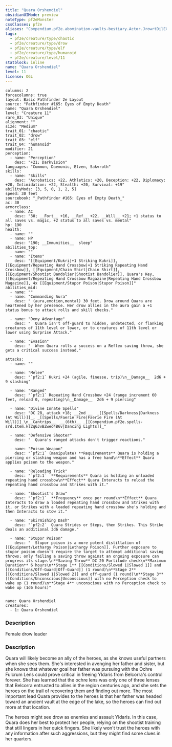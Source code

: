 ```yaml
---
title: "Quara Orshendiel"
obsidianUIMode: preview
noteType: pf2eMonster
cssClasses: pf2e
aliases: "Compendium.pf2e.abomination-vaults-bestiary.Actor.JrowrtDilEG8dN2s" 
tags:
  - pf2e/creature/type/chaotic
  - pf2e/creature/type/drow
  - pf2e/creature/type/elf
  - pf2e/creature/type/humanoid
  - pf2e/creature/level/11
statblock: inline
name: "Quara Orshendiel"
level: 11
license: OGL
---
```


```statblock
columns: 2
forcecolumns: true
layout: Basic Pathfinder 2e Layout
source: "Pathfinder #165: Eyes of Empty Death"
name: "Quara Orshendiel"
level: "Creature 11"
rare_03: "Unique"
alignment: ""
size: "Medium"
trait_01: "chaotic"
trait_02: "drow"
trait_03: "elf"
trait_04: "humanoid"
modifier: 21
perception:
  - name: "Perception"
    desc: "+21; Darkvision"
languages: "Common, Daemonic, Elven, Sakvroth"
skills:
  - name: "Skills"
    desc: "Acrobatics: +22, Athletics: +20, Deception: +22, Diplomacy: +20, Intimidation: +22, Stealth: +20, Survival: +19"
abilityMods: [3, 5, 0, 1, 2, 5]
speed: 30 feet
sourcebook: "_Pathfinder #165: Eyes of Empty Death_"
ac: 30
armorclass:
  - name: AC
    desc: "30; __Fort__ +16, __Ref__ +22, __Will__ +21; +1 status to all saves vs. magic, +2 status to all saves vs. mental"
hp: 190
health:
  - name: ""
  - name: HP
    desc: "190; __Immunities__  sleep"
abilities_top:
  - name: ""
  - name: "Items"
    desc: "[[Equipment/Kukri|+1 Striking Kukri]], [[Equipment/Repeating Hand Crossbow|+1 Striking Repeating Hand Crossbow]], [[Equipment/Chain Shirt|Chain Shirt]], [[Equipment/Shootist Bandolier|Shootist Bandolier]], Quara's Key, [[Equipment/Repeating Hand Crossbow Magazine|Repeating Hand Crossbow Magazine]], 4x [[Equipment/Stupor Poison|Stupor Poison]]"
abilities_mid:
  - name: ""
  - name: "Commanding Aura"
    desc: " (aura,emotion,mental) 30 feet. Drow around Quara are heartened by her presence. Her drow allies in the aura gain a +1 status bonus to attack rolls and skill checks."

  - name: "Deny Advantage"
    desc: "  Quara isn't off-guard to hidden, undetected, or flanking creatures of 11th level or lower, or to creatures of 11th level or lower using Surprise Attack."

  - name: "Evasion"
    desc: "  When Quara rolls a success on a Reflex saving throw, she gets a critical success instead."

attacks:
  - name: ""

  - name: "Melee"
    desc: "`pf2:1` Kukri +24 (agile, finesse, trip)\n__Damage__  2d6 + 9 slashing"

  - name: "Ranged"
    desc: "`pf2:1` Repeating Hand Crossbow +24 (range increment 60 feet, reload 0, repeating)\n__Damage__  2d6 + 9 piercing"

  - name: "Divine Innate Spells"
    desc: "DC 28, attack +18; __2nd __  _[[Spells/Darkness|Darkness (At Will)]]_, _[[Spells/Faerie Fire|Faerie Fire (At Will)]]_\n__Cantrips__  __(6th)__ _[[Compendium.pf2e.spells-srd.Item.kl2q6JvBZwed4B6v|Dancing Lights]]_"

  - name: "Defensive Shooter"
    desc: "  Quara's ranged attacks don't trigger reactions."

  - name: "Poison Weapon"
    desc: "`pf2:1` (manipulate) **Requirements** Quara is holding a piercing or slashing weapon and has a free hand\n**Effect** Quara applies poison to the weapon."

  - name: "Reloading Trick"
    desc: "`pf2:1`  **Requirements** Quara is holding an unloaded repeating hand crossbow\n**Effect** Quara Interacts to reload the repeating hand crossbow and Strikes with it."

  - name: "Shootist's Draw"
    desc: "`pf2:1`  **Frequency** once per round\n**Effect** Quara Interacts to draw a loaded repeating hand crossbow and Strikes with it, or Strikes with a loaded repeating hand crossbow she's holding and then Interacts to stow it."

  - name: "Skirmishing Dash"
    desc: "`pf2:2`  Quara Strides or Steps, then Strikes. This Strike deals an additional 3d6 damage."

  - name: "Stupor Poison"
    desc: "  Stupor poison is a more potent distillation of [[Equipment/Lethargy Poison|Lethargy Poison]]. Further exposure to stupor poison doesn't require the target to attempt additional saving throws; only failing a saving throw against an ongoing exposure can progress its stage.\n**Saving Throw** DC 20 Fortitude check\n**Maximum Duration** 6 hours\n**Stage 1** [[Conditions/Slowed 1|Slowed 1]] and [[Conditions/Off-Guard|Off-Guard]] (1 round)\n**Stage 2** [[Conditions/Slowed 1|Slowed 2]] and off-guard (1 round)\n**Stage 3** [[Conditions/Unconscious|Unconscious]] with no Perception check to wake up (1 round)\n**Stage 4** unconscious with no Perception check to wake up (1d6 hours)"
 
```

```encounter-table
name: Quara Orshendiel
creatures:
  - 1: Quara Orshendiel
```
### Description
Female drow leader

### Description
Quara will likely become an ally of the heroes, as she knows useful partners when she sees them. She's interested in avenging her father and sister, but she knows that whatever goal her father was pursuing with the Ochre Fulcrum Lens could prove critical in freeing Yldaris from Belcorra's control forever. She has learned that the ochre lens was only one of three lenses that Belcorra entrusted to allies in the region centuries ago, and she sets the heroes on the trail of recovering them and finding out more. The most important lead Quara provides to the heroes is that her father was headed toward an ancient vault at the edge of the lake, so the heroes can find out more at that location.

The heroes might see drow as enemies and assault Yldaris. In this case, Quara does her best to protect her people, relying on the shootist training that still lingers in her quick fingers. She likely won't trust the heroes with any information after such aggressions, but they might find some clues in her quarters.
